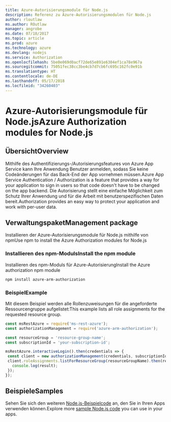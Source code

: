 ```yaml
---
title: Azure-Autorisierungsmodule für Node.js
description: Referenz zu Azure-Autorisierungsmodulen für Node.js
author: rloutlaw
ms.author: ROutlaw
manager: angrobe
ms.date: 07/18/2017
ms.topic: article
ms.prod: azure
ms.technology: azure
ms.devlang: nodejs
ms.service: Authorization
ms.openlocfilehash: 5be0e069d0acf72de65e891e6304ef1ca78e967a
ms.sourcegitcommit: 75051fec38cc3be4cb7d7cb6fc695c162fc0e91b
ms.translationtype: HT
ms.contentlocale: de-DE
ms.lasthandoff: 05/17/2018
ms.locfileid: "34260403"
---
```

# <a name="azure-authorization-modules-for-nodejs"></a><span data-ttu-id="e6c10-103">Azure-Autorisierungsmodule für Node.js</span><span class="sxs-lookup"><span data-stu-id="e6c10-103">Azure Authorization modules for Node.js</span></span>

## <a name="overview"></a><span data-ttu-id="e6c10-104">Übersicht</span><span class="sxs-lookup"><span data-stu-id="e6c10-104">Overview</span></span>

<span data-ttu-id="e6c10-105">Mithilfe des Authentifizierungs-/Autorisierungsfeatures von Azure App Service kann Ihre Anwendung Benutzer anmelden, sodass Sie keine Codeänderungen für das Back-End der App vornehmen müssen.</span><span class="sxs-lookup"><span data-stu-id="e6c10-105">Azure App Service Authentication / Authorization is a feature that provides a way for your application to sign in users so that code doesn't have to be changed on the app backend.</span></span> <span data-ttu-id="e6c10-106">Die Autorisierung stellt eine einfache Möglichkeit zum Schutz Ihrer Anwendung und für die Arbeit mit benutzerspezifischen Daten bereit.</span><span class="sxs-lookup"><span data-stu-id="e6c10-106">Authorization provides an easy way to protect your application and work with per-user data.</span></span>

## <a name="management-package"></a><span data-ttu-id="e6c10-107">Verwaltungspaket</span><span class="sxs-lookup"><span data-stu-id="e6c10-107">Management package</span></span>

<span data-ttu-id="e6c10-108">Installieren der Azure-Autorisierungsmodule für Node.js mithilfe von npm</span><span class="sxs-lookup"><span data-stu-id="e6c10-108">Use npm to install the Azure Authorization modules for Node.js</span></span>

### <a name="install-the-npm-module"></a><span data-ttu-id="e6c10-109">Installieren des npm-Moduls</span><span class="sxs-lookup"><span data-stu-id="e6c10-109">Install the npm module</span></span>

<span data-ttu-id="e6c10-110">Installieren des npm-Moduls für Azure-Autorisierung</span><span class="sxs-lookup"><span data-stu-id="e6c10-110">Install the Azure authorization npm module</span></span>

```bash
npm install azure-arm-authorization
```

### <a name="example"></a><span data-ttu-id="e6c10-111">Beispiel</span><span class="sxs-lookup"><span data-stu-id="e6c10-111">Example</span></span>

<span data-ttu-id="e6c10-112">Mit diesem Beispiel werden alle Rollenzuweisungen für die angeforderte Ressourcengruppe aufgelistet:</span><span class="sxs-lookup"><span data-stu-id="e6c10-112">This example lists all role assignments for the requested resource group.</span></span>

```javascript
const msRestAzure = require('ms-rest-azure');
const authorizationManagement = require('azure-arm-authorization');

const resourceGroup = 'resource-group-name';
const subscriptionId = 'your-subscription-id';

msRestAzure.interactiveLogin().then(credentials => {
 const client = new authorizationManagement(credentials, subscriptionId);
 client.roleAssignments.listForResourceGroup(resourceGroupName).then(result => {
   console.log(result);
 });
});
```

## <a name="samples"></a><span data-ttu-id="e6c10-113">Beispiele</span><span class="sxs-lookup"><span data-stu-id="e6c10-113">Samples</span></span>

<span data-ttu-id="e6c10-114">Sehen Sie sich den weiteren [Node.js-Beispielcode](https://azure.microsoft.com/resources/samples/?platform=nodejs) an, den Sie in Ihren Apps verwenden können.</span><span class="sxs-lookup"><span data-stu-id="e6c10-114">Explore more [sample Node.js code](https://azure.microsoft.com/resources/samples/?platform=nodejs) you can use in your apps.</span></span>
